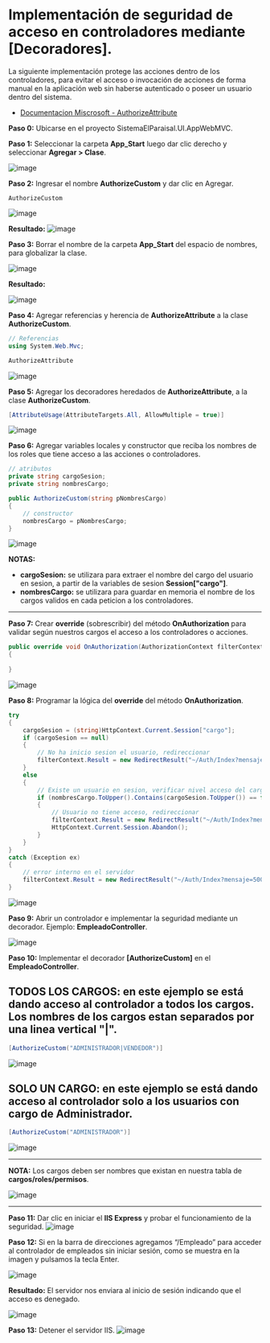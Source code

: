 # Implementación de seguridad de acceso en controladores mediante [Decoradores].
La siguiente implementación protege las acciones dentro de los controladores, para evitar el acceso o invocación de acciones de forma 
manual en la aplicación web sin haberse autenticado o poseer un usuario dentro del sistema.

- [Documentacion Miscrosoft - AuthorizeAttribute](https://learn.microsoft.com/es-es/dotnet/api/system.web.mvc.authorizeattribute?view=aspnet-mvc-5.2)

**Paso 0:** Ubicarse en el proyecto SistemaElParaisal.UI.AppWebMVC. 

**Paso 1:** Seleccionar la carpeta **App_Start** luego dar clic derecho y seleccionar **Agregar > Clase**.

![image](https://github.com/user-attachments/assets/71f5d155-f859-4a7f-a0d5-78a87786f9c2)

**Paso 2:** Ingresar el nombre **AuthorizeCustom** y dar clic en Agregar.
```
AuthorizeCustom
```
![image](https://github.com/user-attachments/assets/dab55ad6-6e67-4dc5-8767-b87916a1d6c6)

**Resultado:**
![image](https://github.com/user-attachments/assets/bb90cbb3-b6db-4c12-bb1d-17bb51fdfe8e)

**Paso 3:** Borrar el nombre de la carpeta **App_Start** del espacio de nombres, para globalizar la clase.

![image](https://github.com/user-attachments/assets/7e929567-3f07-4d67-9458-2e06d9d970ed)

**Resultado:**

![image](https://github.com/user-attachments/assets/fd7fc7c6-9c43-4fdb-ae4a-c92cec76e30b)

**Paso 4:** Agregar referencias y herencia de **AuthorizeAttribute** a la clase **AuthorizeCustom**. 

```csharp
// Referencias
using System.Web.Mvc;
```
```csharp
AuthorizeAttribute
```

![image](https://github.com/user-attachments/assets/4cb5cfba-962f-4b14-85e1-eeea33334487)

**Paso 5:** Agregar los decoradores heredados de **AuthorizeAttribute**, a la clase **AuthorizeCustom**.
```csharp
[AttributeUsage(AttributeTargets.All, AllowMultiple = true)]
```
![image](https://github.com/user-attachments/assets/8bc6c6ff-712c-4483-8cac-077d10853ffb)


**Paso 6:** Agregar variables locales y constructor que reciba los nombres de los roles que tiene acceso a las acciones o controladores.

```csharp
// atributos
private string cargoSesion;
private string nombresCargo;

public AuthorizeCustom(string pNombresCargo)
{
    // constructor
    nombresCargo = pNombresCargo;
}
```

![image](https://github.com/user-attachments/assets/04440897-00b7-4948-ae56-8e1ac0624d2f)

**NOTAS:**
- **cargoSesion:** se utilizara para extraer el nombre del cargo del usuario en sesion, a partir de la variables de sesion **Session["cargo"]**.
- **nombresCargo:** se utilizara para guardar en memoria el nombre de los cargos validos en cada peticion a los controladores.
---
**Paso 7:** Crear **override** (sobrescribir) del método **OnAuthorization** para validar según nuestros cargos el acceso a los controladores o acciones.

```csharp
public override void OnAuthorization(AuthorizationContext filterContext)
{
    
}
```

![image](https://github.com/user-attachments/assets/7b136d6e-5643-406f-9c95-0dbc6516c9ec)

**Paso 8:** Programar la lógica del **override** del método **OnAuthorization**.

```csharp
try
{
    cargoSesion = (string)HttpContext.Current.Session["cargo"];
    if (cargoSesion == null)
    {
        // No ha inicio sesion el usuario, redireccionar
        filterContext.Result = new RedirectResult("~/Auth/Index?mensaje=401 - Acceso denegado");
    }
    else
    {
        // Existe un usuario en sesion, verificar nivel acceso del cargo
        if (nombresCargo.ToUpper().Contains(cargoSesion.ToUpper()) == false)
        {
            // Usuario no tiene acceso, redireccionar
            filterContext.Result = new RedirectResult("~/Auth/Index?mensaje=401 - Acceso denegado");
            HttpContext.Current.Session.Abandon();
        }
    }
}
catch (Exception ex)
{
    // error interno en el servidor
    filterContext.Result = new RedirectResult("~/Auth/Index?mensaje=500 - Error interno en el servidor");
}
```

![image](https://github.com/user-attachments/assets/0896be1e-5602-4bde-bbea-db2733b8f6d4)

**Paso 9:** Abrir un controlador e implementar la seguridad mediante un decorador. Ejemplo: **EmpleadoController**.

![image](https://github.com/user-attachments/assets/0666ec4a-48fb-42ca-ab3c-dde12e1dd083)

**Paso 10:** Implementar el decorador **[AuthorizeCustom]** en el **EmpleadoController**. 

## TODOS LOS CARGOS: en este ejemplo se está dando acceso al controlador a todos los cargos. Los nombres de los cargos estan separados por una linea vertical **"|"**.

```csharp
[AuthorizeCustom("ADMINISTRADOR|VENDEDOR")]
```

![image](https://github.com/user-attachments/assets/2b837858-bc4c-4c19-8c94-d411a260de77)


## SOLO UN CARGO: en este ejemplo se está dando acceso al controlador solo a los usuarios con cargo de Administrador.

```csharp
[AuthorizeCustom("ADMINISTRADOR")]
```
![image](https://github.com/user-attachments/assets/92488ce2-eefa-4fe6-b077-e4b92a7934a3)

---
**NOTA:** Los cargos deben ser nombres que existan en nuestra tabla de **cargos/roles/permisos**.

![image](https://github.com/user-attachments/assets/ceff48a7-51a6-4789-8436-7e77ccd7e804)

---
**Paso 11:** Dar clic en iniciar el **IIS Express** y probar el funcionamiento de la seguridad.
![image](https://github.com/user-attachments/assets/6eb19f1c-e99c-4215-bd75-479f6fd1307f)

**Paso 12:** Si en la barra de direcciones agregamos “/Empleado” para acceder al controlador de empleados sin iniciar sesión, como se muestra en la imagen y pulsamos la tecla Enter.

![image](https://github.com/user-attachments/assets/a8eb2b5a-7f71-4fb2-98eb-e9c60e2e6d26)

**Resultado:** El servidor nos enviara al inicio de sesión indicando que el acceso es denegado.

![image](https://github.com/user-attachments/assets/da6348a9-f0e1-4c69-849e-f71c0bba8a3d)

**Paso 13:** Detener el servidor IIS.
![image](https://github.com/user-attachments/assets/cd85f0e0-8342-47b9-9426-ac8337b0cc59)
